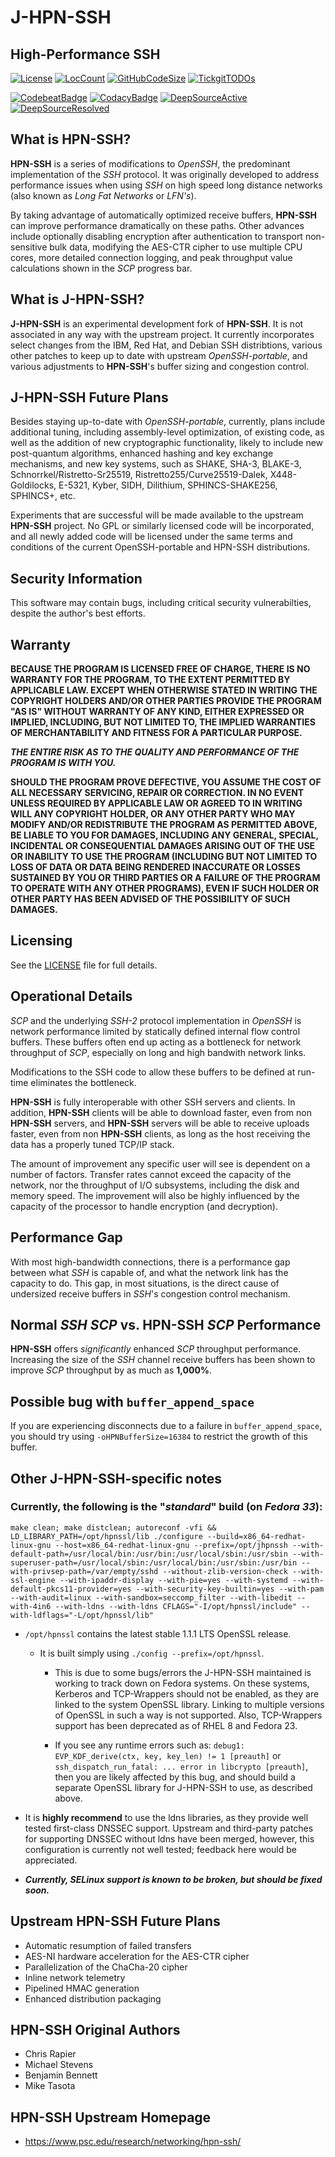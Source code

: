 # **J-HPN-SSH**

## **High-Performance SSH**

[![License](https://img.shields.io/badge/License-BSD-blue.svg)](https://github.com/johnsonjh/j-hpn-ssh/blob/master/LICENSE)
[![LocCount](https://img.shields.io/tokei/lines/github/johnsonjh/j-hpn-ssh.svg)](https://github.com/XAMPPRocky/tokei)
[![GitHubCodeSize](https://img.shields.io/github/languages/code-size/johnsonjh/j-hpn-ssh.svg)](https://github.com/johnsonjh/j-hpn-ssh)
[![TickgitTODOs](https://img.shields.io/endpoint?url=https://api.tickgit.com/badge?repo=github.com/johnsonjh/j-hpn-ssh)](https://www.tickgit.com/browse?repo=github.com/johnsonjh/j-hpn-ssh)

[![CodebeatBadge](https://codebeat.co/badges/3f8c5f7e-c56d-4f8c-8c86-a40f35aeb065)](https://codebeat.co/projects/github-com-johnsonjh-j-hpn-ssh-master)
[![CodacyBadge](https://app.codacy.com/project/badge/Grade/c5452a711cfa436dbc1f1edb49c8ebd6)](https://www.codacy.com/gh/johnsonjh/j-hpn-ssh/dashboard?utm_source=github.com&utm_medium=referral&utm_content=johnsonjh/j-hpn-ssh&utm_campaign=Badge_Grade)
[![DeepSourceActive](https://deepsource.io/gh/johnsonjh/j-hpn-ssh.svg/?label=active+issues)](https://deepsource.io/gh/johnsonjh/j-hpn-ssh/?ref=repository-badge)
[![DeepSourceResolved](https://deepsource.io/gh/johnsonjh/j-hpn-ssh.svg/?label=resolved+issues)](https://deepsource.io/gh/johnsonjh/j-hpn-ssh/?ref=repository-badge)

## What is **HPN-SSH**?

**HPN-SSH** is a series of modifications to _OpenSSH_, the predominant
implementation of the _SSH_ protocol. It was originally developed to address
performance issues when using _SSH_ on high speed long distance networks (also
known as _Long Fat Networks_ or _LFN's_).

By taking advantage of automatically optimized receive buffers, **HPN-SSH** can
improve performance dramatically on these paths. Other advances include
optionally disabling encryption after authentication to transport non-sensitive
bulk data, modifying the AES-CTR cipher to use multiple CPU cores, more detailed
connection logging, and peak throughput value calculations shown in the _SCP_
progress bar.

## What is **J-HPN-SSH**?

**J-HPN-SSH** is an experimental development fork of **HPN-SSH**. It is not
associated in any way with the upstream project. It currently incorporates
select changes from the IBM, Red Hat, and Debian SSH distribtions, various other
patches to keep up to date with upstream _OpenSSH-portable_, and various
adjustments to **HPN-SSH**'s buffer sizing and congestion control.

## **J-HPN-SSH** Future Plans

Besides staying up-to-date with _OpenSSH-portable_, currently, plans include
additional tuning, including assembly-level optimization, of existing code, as
well as the addition of new cryptographic functionality, likely to include new
post-quantum algorithms, enhanced hashing and key exchange mechanisms, and new
key systems, such as SHAKE, SHA-3, BLAKE-3, Schnorrkel/Ristretto-Sr25519,
Ristretto255/Curve25519-Dalek, X448-Goldilocks, E-5321, Kyber, SIDH, Dilithium,
SPHINCS-SHAKE256, SPHINCS+, etc.

Experiments that are successful will be made available to the upstream
**HPN-SSH** project. No GPL or similarly licensed code will be incorporated, and
all newly added code will be licensed under the same terms and conditions of the
current OpenSSH-portable and HPN-SSH distributions.

## Security Information

This software may contain bugs, including critical security vulnerabilties,
despite the author's best efforts.

## Warranty

**BECAUSE THE PROGRAM IS LICENSED FREE OF CHARGE, THERE IS NO WARRANTY FOR THE
PROGRAM, TO THE EXTENT PERMITTED BY APPLICABLE LAW. EXCEPT WHEN OTHERWISE STATED
IN WRITING THE COPYRIGHT HOLDERS AND/OR OTHER PARTIES PROVIDE THE PROGRAM "AS
IS" WITHOUT WARRANTY OF ANY KIND, EITHER EXPRESSED OR IMPLIED, INCLUDING, BUT
NOT LIMITED TO, THE IMPLIED WARRANTIES OF MERCHANTABILITY AND FITNESS FOR A
PARTICULAR PURPOSE.**

**_THE ENTIRE RISK AS TO THE QUALITY AND PERFORMANCE OF THE PROGRAM IS WITH
YOU._**

**SHOULD THE PROGRAM PROVE DEFECTIVE, YOU ASSUME THE COST OF ALL NECESSARY
SERVICING, REPAIR OR CORRECTION. IN NO EVENT UNLESS REQUIRED BY APPLICABLE LAW
OR AGREED TO IN WRITING WILL ANY COPYRIGHT HOLDER, OR ANY OTHER PARTY WHO MAY
MODIFY AND/OR REDISTRIBUTE THE PROGRAM AS PERMITTED ABOVE, BE LIABLE TO YOU FOR
DAMAGES, INCLUDING ANY GENERAL, SPECIAL, INCIDENTAL OR CONSEQUENTIAL DAMAGES
ARISING OUT OF THE USE OR INABILITY TO USE THE PROGRAM (INCLUDING BUT NOT
LIMITED TO LOSS OF DATA OR DATA BEING RENDERED INACCURATE OR LOSSES SUSTAINED BY
YOU OR THIRD PARTIES OR A FAILURE OF THE PROGRAM TO OPERATE WITH ANY OTHER
PROGRAMS), EVEN IF SUCH HOLDER OR OTHER PARTY HAS BEEN ADVISED OF THE
POSSIBILITY OF SUCH DAMAGES.**

## Licensing

See the [LICENSE](https://github.com/johnsonjh/hpn-ssh/blob/master/LICENCE) file
for full details.

## Operational Details

_SCP_ and the underlying _SSH-2_ protocol implementation in _OpenSSH_ is network
performance limited by statically defined internal flow control buffers. These
buffers often end up acting as a bottleneck for network throughput of _SCP_,
especially on long and high bandwith network links.

Modifications to the SSH code to allow these buffers to be defined at run-time
eliminates the bottleneck.

**HPN-SSH** is fully interoperable with other SSH servers and clients. In
addition, **HPN-SSH** clients will be able to download faster, even from non
**HPN-SSH** servers, and **HPN-SSH** servers will be able to receive uploads
faster, even from non **HPN-SSH** clients, as long as the host receiving the
data has a properly tuned TCP/IP stack.

The amount of improvement any specific user will see is dependent on a number of
factors. Transfer rates cannot exceed the capacity of the network, nor the
throughput of I/O subsystems, including the disk and memory speed. The
improvement will also be highly influenced by the capacity of the processor to
handle encryption (and decryption).

## Performance Gap

With most high-bandwidth connections, there is a performance gap between what
_SSH_ is capable of, and what the network link has the capacity to do. This gap,
in most situations, is the direct cause of undersized receive buffers in _SSH_'s
congestion control mechanism.

## Normal _SSH_ _SCP_ vs. **HPN-SSH** _SCP_ Performance

**HPN-SSH** offers _significantly_ enhanced _SCP_ throughput performance.
Increasing the size of the _SSH_ channel receive buffers has been shown to
improve _SCP_ throughput by as much as **1,000%**.

## Possible bug with `buffer_append_space`

If you are experiencing disconnects due to a failure in `buffer_append_space`,
you should try using `-oHPNBufferSize=16384` to restrict the growth of this
buffer.

## Other J-HPN-SSH-specific notes

### Currently, the following is the "_standard_" build (on _Fedora 33_):

```shell
make clean; make distclean; autoreconf -vfi && LD_LIBRARY_PATH=/opt/hpnssl/lib ./configure --build=x86_64-redhat-linux-gnu --host=x86_64-redhat-linux-gnu --prefix=/opt/jhpnssh --with-default-path=/usr/local/bin:/usr/bin:/usr/local/sbin:/usr/sbin --with-superuser-path=/usr/local/sbin:/usr/local/bin:/usr/sbin:/usr/bin --with-privsep-path=/var/empty/sshd --without-zlib-version-check --with-ssl-engine --with-ipaddr-display --with-pie=yes --with-systemd --with-default-pkcs11-provider=yes --with-security-key-builtin=yes --with-pam --with-audit=linux --with-sandbox=seccomp_filter --with-libedit --with-4in6 --with-ldns --with-ldns CFLAGS="-I/opt/hpnssl/include" --with-ldflags="-L/opt/hpnssl/lib"
```

- `/opt/hpnssl` contains the latest stable 1.1.1 LTS OpenSSL release.
  - It is built simply using `./config --prefix=/opt/hpnssl`.

    - This is due to some bugs/errors the J-HPN-SSH maintained is working to track
      down on Fedora systems. On these systems, Kerberos and TCP-Wrappers should
      not be enabled, as they are linked to the system OpenSSL library. Linking to
      multiple versions of OpenSSL in such a way is not supported. Also,
      TCP-Wrappers support has been deprecated as of RHEL 8 and Fedora 23.

    - If you see any runtime errors such as:
      `debug1: EVP_KDF_derive(ctx, key, key_len) != 1 [preauth]` or
      `ssh_dispatch_run_fatal: ... error in libcrypto [preauth]`, then you are
      likely affected by this bug, and should build a separate OpenSSL library for
      J-HPN-SSH to use, as described above.

- It is **highly recommend** to use the ldns libraries, as they provide well
  tested first-class DNSSEC support. Upstream and third-party patches for
  supporting DNSSEC without ldns have been merged, however, this configuration
  is currently not well tested; feedback here would be appreciated.

- ***Currently, SELinux support is known to be broken, but should be fixed soon.***

## Upstream **HPN-SSH** Future Plans

- Automatic resumption of failed transfers
- AES-NI hardware acceleration for the AES-CTR cipher
- Parallelization of the ChaCha-20 cipher
- Inline network telemetry
- Pipelined HMAC generation
- Enhanced distribution packaging

## **HPN-SSH** Original Authors

- Chris Rapier
- Michael Stevens
- Benjamin Bennett
- Mike Tasota

## **HPN-SSH** Upstream Homepage

- <https://www.psc.edu/research/networking/hpn-ssh/>
